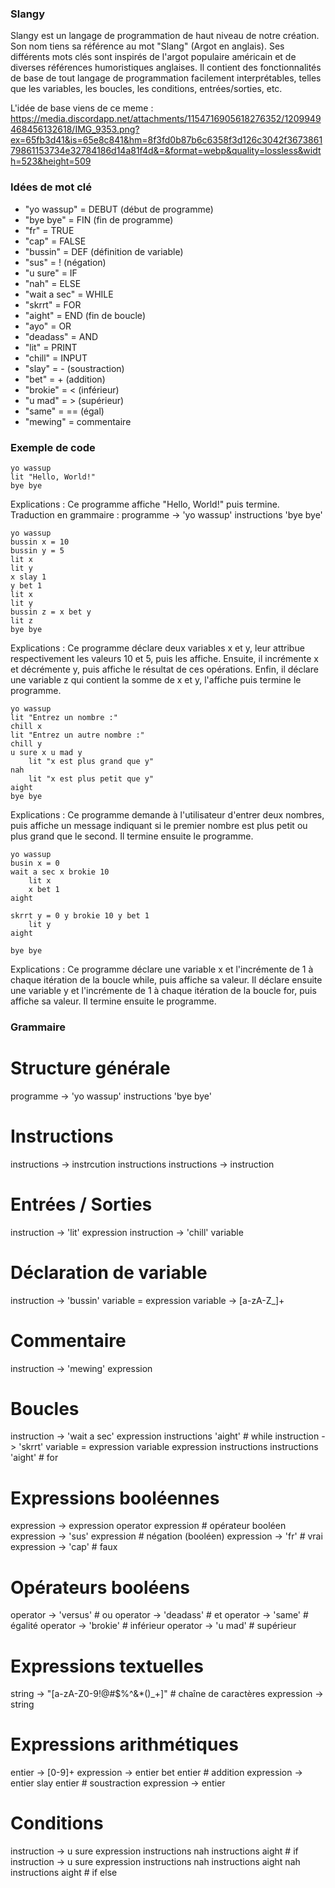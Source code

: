 ### Slangy

Slangy est un langage de programmation de haut niveau de notre création.
Son nom tiens sa référence au mot "Slang" (Argot en anglais). Ses différents mots clés sont inspirés de l'argot populaire américain
et de diverses références humoristiques anglaises.
Il contient des fonctionnalités de base de tout langage de programmation facilement interprétables, telles que les variables, les boucles, les conditions, entrées/sorties, etc.

L'idée de base viens de ce meme :
https://media.discordapp.net/attachments/1154716905618276352/1209949468456132618/IMG_9353.png?ex=65fb3d41&is=65e8c841&hm=8f3fd0b87b6c6358f3d126c3042f367386179861153734e32784186d14a81f4d&=&format=webp&quality=lossless&width=523&height=509

### Idées de mot clé

- "yo wassup" = DEBUT (début de programme)
- "bye bye" = FIN (fin de programme)
- "fr" = TRUE
- "cap" = FALSE
- "bussin" = DEF (définition de variable)
- "sus" = ! (négation)
- "u sure" = IF
- "nah" = ELSE
- "wait a sec" = WHILE
- "skrrt" = FOR
- "aight" = END (fin de boucle)
- "ayo" = OR
- "deadass" = AND
- "lit" = PRINT
- "chill" = INPUT
- "slay" = - (soustraction)
- "bet" = + (addition)
- "brokie" = < (inférieur)
- "u mad" = > (supérieur)
- "same" = == (égal)
- "mewing" = commentaire

### Exemple de code
```
yo wassup
lit "Hello, World!"
bye bye
```
Explications : Ce programme affiche "Hello, World!" puis termine.
Traduction en grammaire : programme -> 'yo wassup' instructions 'bye bye'

```
yo wassup
bussin x = 10
bussin y = 5
lit x
lit y
x slay 1
y bet 1
lit x
lit y
bussin z = x bet y
lit z
bye bye
```
Explications : Ce programme déclare deux variables x et y, leur attribue respectivement les valeurs 10 et 5, puis les affiche. Ensuite, il incrémente x et décrémente y, puis affiche le résultat de ces opérations. Enfin, il déclare une variable z qui contient la somme de x et y, l'affiche puis termine le programme.

```
yo wassup
lit "Entrez un nombre :"
chill x
lit "Entrez un autre nombre :"
chill y
u sure x u mad y
    lit "x est plus grand que y"
nah
    lit "x est plus petit que y"
aight
bye bye
```
Explications : Ce programme demande à l'utilisateur d'entrer deux nombres, puis affiche un message indiquant si le premier nombre est plus petit ou plus grand que le second. Il termine ensuite le programme.

```
yo wassup
busin x = 0
wait a sec x brokie 10
    lit x
    x bet 1
aight

skrrt y = 0 y brokie 10 y bet 1
    lit y
aight

bye bye
```
Explications : Ce programme déclare une variable x et l'incrémente de 1 à chaque itération de la boucle while, puis affiche sa valeur. Il déclare ensuite une variable y et l'incrémente de 1 à chaque itération de la boucle for, puis affiche sa valeur. Il termine ensuite le programme.

### Grammaire

# Structure générale
programme -> 'yo wassup' instructions 'bye bye'

# Instructions
instructions -> instrcution instructions
instructions -> instruction

# Entrées / Sorties
instruction -> 'lit' expression
instruction -> 'chill' variable

# Déclaration de variable
instruction -> 'bussin' variable = expression
variable -> [a-zA-Z_]+

# Commentaire
instruction -> 'mewing' expression

# Boucles
instruction -> 'wait a sec' expression instructions 'aight' # while
instruction -> 'skrrt' variable = expression variable expression instructions instructions 'aight' # for

# Expressions booléennes
expression -> expression operator expression # opérateur booléen
expression -> 'sus' expression # négation (booléen)
expression -> 'fr' # vrai
expression -> 'cap' # faux

# Opérateurs booléens
operator -> 'versus' # ou
operator -> 'deadass' # et
operator -> 'same' # égalité
operator -> 'brokie' # inférieur
operator -> 'u mad' # supérieur

# Expressions textuelles
string -> "[a-zA-Z0-9!@#$%^&*()_+]" # chaîne de caractères
expression -> string

# Expressions arithmétiques
entier -> [0-9]+
expression -> entier bet entier # addition
expression -> entier slay entier # soustraction
expression -> entier

# Conditions
instruction -> u sure expression instructions nah instructions aight # if
instruction -> u sure expression instructions nah instructions aight nah instructions aight # if else
